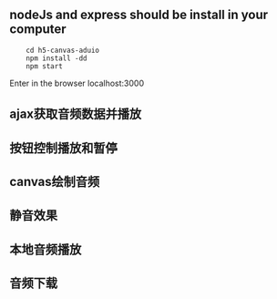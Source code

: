 ## nodeJs and express should be install in your computer

````
	cd h5-canvas-aduio
	npm install -dd
	npm start

````

Enter in the browser localhost:3000

## ajax获取音频数据并播放
## 按钮控制播放和暂停
## canvas绘制音频
## 静音效果
## 本地音频播放
## 音频下载

